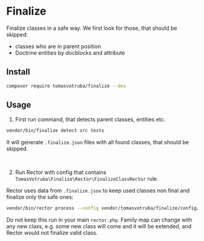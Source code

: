 # Finalize

Finalize classes in a safe way. We first look for those, that should be skipped:

* classes who are in parent position
* Doctrine entities by docblocks and attribute

## Install

```bash
composer require tomasvotruba/finalize --dev
```

## Usage

1. First run command, that detects parent classes, entities etc.

```bash
vendor/bin/finalize detect src tests
```

It will generate `.finalize.json` files with all found classes, that should be skipped.

<br>

2. Run Rector with config that contains `TomasVotruba\Finalize\Rector\FinalizeClassRector` rule.

Rector uses data from `.finalize.json` to keep used classes non final and finalize only the safe ones:

```bash
vendor/bin/rector process --config vendor/tomasvotruba/finalize/config/prepared-rector.php
```

Do not keep this run in your main `rector.php`. Family map can change with any new class, e.g. some new class will come and it will be extended, and Rector would not finalize valid class.
